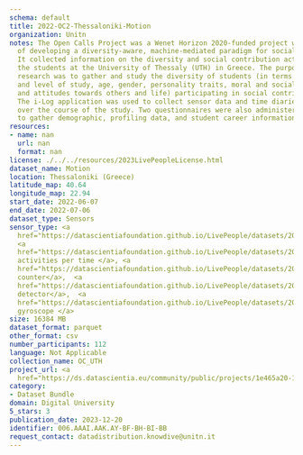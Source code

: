 ```yaml
---
schema: default
title: 2022-OC2-Thessaloniki-Motion
organization: Unitn
notes: The Open Calls Project was a Wenet Horizon 2020-funded project with the goal
  of developing a diversity-aware, machine-mediated paradigm for social interactions.
  It collected information on the diversity and social contribution activities of
  the students at the University of Thessaly (UTH) in Greece. The purpose of this
  research was to gather and study the diversity of students (in terms of subject
  and level of study, age, gender, personality traits, moral and social values, beliefs,
  and attitudes towards others and life) participating in social contribution activities.
  The i-Log application was used to collect sensor data and time diaries from participants
  over the course of the study. Two questionnaires were also administered to respondents
  to gather demographic, profiling data, and student career information.
resources:
- name: nan
  url: nan
  format: nan
license: ./../../resources/2023LivePeopleLicense.html
dataset_name: Motion
location: Thessaloniki (Greece)
latitude_map: 40.64
longitude_map: 22.94
start_date: 2022-06-07
end_date: 2022-07-06
dataset_type: Sensors
sensor_type: <a 
  href="https://datascientiafoundation.github.io/LivePeople/datasets/2022-OC2-Thessaloniki-Accelerometer%20Event/">accelerometer</a>,
  <a 
  href="https://datascientiafoundation.github.io/LivePeople/datasets/2022-OC2-Thessaloniki-Activities%20Per%20Time/">
  activities per time </a>, <a 
  href="https://datascientiafoundation.github.io/LivePeople/datasets/2022-OC2-Thessaloniki-Step%20Counter%20Event/">step
  counter</a>,  <a 
  href="https://datascientiafoundation.github.io/LivePeople/datasets/2022-OC2-Thessaloniki-Step%20Detector%20Event/">step
  detector</a>,  <a 
  href="https://datascientiafoundation.github.io/LivePeople/datasets/2022-OC2-Thessaloniki-Gyroscope%20Event/">
  gyroscope </a>
size: 16384 MB
dataset_format: parquet
other_format: csv
number_participants: 112
language: Not Applicable
collection_name: OC_UTH
project_url: <a 
  href="https://ds.datascientia.eu/community/public/projects/1e465a20-1650-42f7-88d4-d7b1b8ed6bb7">https://ds.datascientia.eu/community/public/projects/1e465a20-1650-42f7-88d4-d7b1b8ed6bb7</a>
category:
- Dataset Bundle
domain: Digital University
5_stars: 3
publication_date: 2023-12-20
identifier: 006.AAAI.AAK.AY-BF-BH-BI-BB
request_contact: datadistribution.knowdive@unitn.it
---
```


